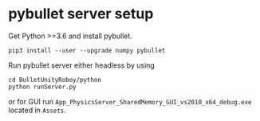 # pybullet server setup
Get Python >=3.6 and install pybullet.
```
pip3 install --user --upgrade numpy pybullet
```
Run pybullet server either headless by using
```
cd BulletUnityRoboy/python
python runServer.py
```
or for GUI run `App_PhysicsServer_SharedMemory_GUI_vs2010_x64_debug.exe` located in `Assets`.
